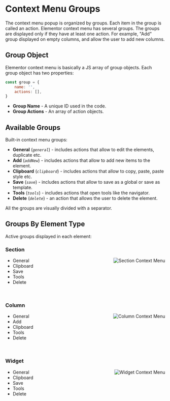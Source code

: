 # Context Menu Groups

The context menu popup is organized by groups. Each item in the group is called an action. Elementor context menu has several groups. The groups are displayed only if they have at least one action. For example, "Add" group displayed on empty columns, and allow the user to add new columns.

## Group Object

Elementor context menu is basically a JS array of group objects. Each group object has two properties:

```js
const group = {
	name: '',
	actions: [],
}
```

* **Group Name** - A unique ID used in the code.
* **Group Actions** - An array of action objects.

## Available Groups

Built-in context menu groups:

* **General** (_`general`_) - includes actions that allow to edit the elements, duplicate etc.
* **Add** (_`addNew`_) - includes actions that allow to add new items to the element.
* **Clipboard** (_`clipboard`_) - includes actions that allow to copy, paste, paste style etc.
* **Save** (_`save`_) - includes actions that allow to save as a global or save as template.
* **Tools** (_`tools`_) - includes actions that open tools like the navigator.
* **Delete** (_`delete`_) - an action that allows the user to delete the element.

All the groups are visually divided with a separator.

## Groups By Element Type

Active groups displayed in each element:

### Section

<img src="/assets/img/context-menu-section.png" alt="Section Context Menu" style="float: right; margin-left: 20px;">

* General
* Clipboard
* Save
* Tools
* Delete

<br clear="both">

### Column

<img src="/assets/img/context-menu-column.png" alt="Column Context Menu" style="float: right; margin-left: 20px;">

* General
* Add
* Clipboard
* Tools
* Delete

<br clear="both">

### Widget

<img src="/assets/img/context-menu-widget.png" alt="Widget Context Menu" style="float: right; margin-left: 20px;">

* General
* Clipboard
* Save
* Tools
* Delete
